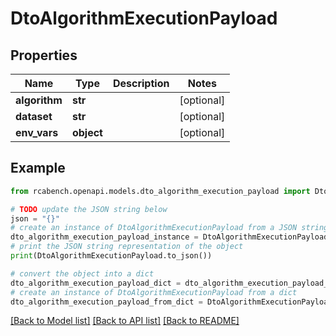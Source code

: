 # DtoAlgorithmExecutionPayload


## Properties

Name | Type | Description | Notes
------------ | ------------- | ------------- | -------------
**algorithm** | **str** |  | [optional] 
**dataset** | **str** |  | [optional] 
**env_vars** | **object** |  | [optional] 

## Example

```python
from rcabench.openapi.models.dto_algorithm_execution_payload import DtoAlgorithmExecutionPayload

# TODO update the JSON string below
json = "{}"
# create an instance of DtoAlgorithmExecutionPayload from a JSON string
dto_algorithm_execution_payload_instance = DtoAlgorithmExecutionPayload.from_json(json)
# print the JSON string representation of the object
print(DtoAlgorithmExecutionPayload.to_json())

# convert the object into a dict
dto_algorithm_execution_payload_dict = dto_algorithm_execution_payload_instance.to_dict()
# create an instance of DtoAlgorithmExecutionPayload from a dict
dto_algorithm_execution_payload_from_dict = DtoAlgorithmExecutionPayload.from_dict(dto_algorithm_execution_payload_dict)
```
[[Back to Model list]](../README.md#documentation-for-models) [[Back to API list]](../README.md#documentation-for-api-endpoints) [[Back to README]](../README.md)



